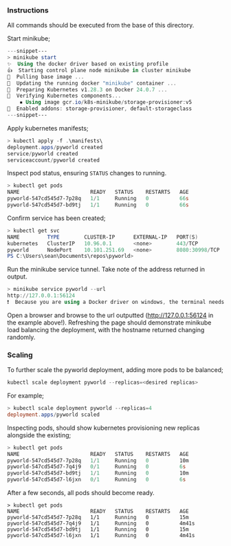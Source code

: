 ### Instructions
All commands should be executed from the base of this directory.  

Start minikube;
```powershell
---snippet---
> minikube start
✨  Using the docker driver based on existing profile
👍  Starting control plane node minikube in cluster minikube
🚜  Pulling base image ...
🏃  Updating the running docker "minikube" container ...
🐳  Preparing Kubernetes v1.28.3 on Docker 24.0.7 ...
🔎  Verifying Kubernetes components...
    ▪ Using image gcr.io/k8s-minikube/storage-provisioner:v5
🌟  Enabled addons: storage-provisioner, default-storageclass
---snippet---
```

Apply kubernetes manifests;
```powershell
> kubectl apply -f .\manifests\ 
deployment.apps/pyworld created
service/pyworld created
serviceaccount/pyworld created
```

Inspect pod status, ensuring `STATUS` changes to running.
```powershell
> kubectl get pods
NAME                       READY   STATUS    RESTARTS   AGE
pyworld-547cd545d7-7p28q   1/1     Running   0          66s
pyworld-547cd545d7-bd9tj   1/1     Running   0          66s
```

Confirm service has been created; 
```powershell
> kubectl get svc 
NAME         TYPE        CLUSTER-IP      EXTERNAL-IP   PORT(S)          AGE
kubernetes   ClusterIP   10.96.0.1       <none>        443/TCP          14m
pyworld      NodePort    10.101.251.69   <none>        8080:30998/TCP   4m22s
PS C:\Users\sean\Documents\repos\pyworld> 
```

Run the minikube service tunnel. Take note of the address returned in output.
```powershell
> minikube service pyworld --url
http://127.0.0.1:56124 
❗  Because you are using a Docker driver on windows, the terminal needs to be open to run it.

```

Open a browser and browse to the url outputted (http://127.0.0.1:56124 in the example above!). Refreshing the page should demonstrate minikube load balancing the deployment, with the hostname returned changing randomly. 

### Scaling
To further scale the pyworld deployment, adding more pods to be balanced; 
```powershell
kubectl scale deployment pyworld --replicas=<desired replicas>
```

For example;
```powershell
> kubectl scale deployment pyworld --replicas=4
deployment.apps/pyworld scaled
```

Inspecting pods, should show kubernetes provisioning new replicas alongside the existing;
```powershell
> kubectl get pods
NAME                       READY   STATUS    RESTARTS   AGE
pyworld-547cd545d7-7p28q   1/1     Running   0          10m
pyworld-547cd545d7-7q4j9   0/1     Running   0          6s
pyworld-547cd545d7-bd9tj   1/1     Running   0          10m
pyworld-547cd545d7-l6jxn   0/1     Running   0          6s
```
After a few seconds, all pods should become ready.
```powershellgit remote add origin git@github.com:sean-mcgimpsey/pyworld.git
> kubectl get pods
NAME                       READY   STATUS    RESTARTS   AGE
pyworld-547cd545d7-7p28q   1/1     Running   0          15m
pyworld-547cd545d7-7q4j9   1/1     Running   0          4m41s
pyworld-547cd545d7-bd9tj   1/1     Running   0          15m
pyworld-547cd545d7-l6jxn   1/1     Running   0          4m41s
```
